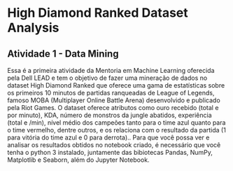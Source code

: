 # High Diamond Ranked Dataset Analysis

## Atividade 1 - Data Mining

Essa é a primeira atividade da Mentoria em Machine Learning oferecida pela Dell LEAD e tem o objetivo de fazer uma mineração de dados no dataset High Diamond Ranked que oferece uma gama de estatísticas sobre os primeiros 10 minutos de partidas ranqueadas de League of Legends, famoso MOBA (Multiplayer Online Battle Arena) desenvolvido e publicado pela Riot Games. O dataset oferece atributos como ouro recebido (total e por minuto), KDA, número de monstros da jungle abatidos, experiência (total e /min), nível médio dos campeões tanto para o time azul quanto para o time vermelho, dentre outros, e os relaciona com o resultado da partida (1 para vitória do time azul e 0 para derrota).. 
Para que você possa ver e analisar os resultados obtidos no notebook criado, é necessário que você tenha o python 3 instalado, juntamente das bibiotecas Pandas, NumPy, Matplotlib e Seaborn, além do Jupyter Notebook.
